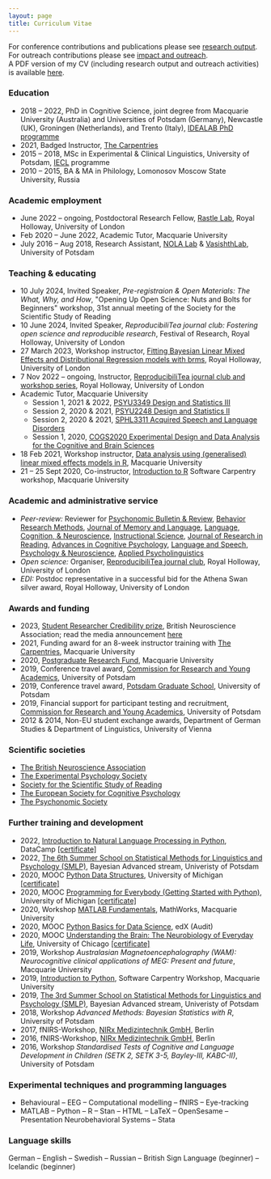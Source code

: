 ```yaml
---
layout: page
title: Curriculum Vitae
---
```


For conference contributions and publications please see [research output](https://mariakna.github.io/research/).<br>
For outreach contributions please see [impact and outreach](https://mariakna.github.io/impact/).<br>
A PDF version of my CV (including research output and outreach activities) is available [here](maria_cv.pdf).

### Education

* 2018 – 2022, PhD in Cognitive Science, joint degree from Macquarie University (Australia) and Universities of Potsdam (Germany), Newcastle (UK), Groningen (Netherlands), and Trento (Italy), [IDEALAB PhD programme](https://phd-idealab.com/)
* 2021, Badged Instructor, [The Carpentries](https://carpentries.org/)
* 2015 – 2018, MSc in Experimental & Clinical Linguistics, University of Potsdam, [IECL](https://www.uni-potsdam.de/en/iecl/index) programme
* 2010 – 2015, BA & MA in Philology, Lomonosov Moscow State University, Russia

### Academic employment

* June 2022 – ongoing, Postdoctoral Research Fellow, [Rastle Lab](https://www.rastlelab.com/), Royal Holloway, University of London
* Feb 2020 – June 2022, Academic Tutor, Macquarie University
* July 2016 – Aug 2018, Research Assistant, [NOLA Lab](http://www.uni-potsdam.de/nola/index.html) & [VasishthLab](https://vasishth.github.io/), University of Potsdam

### Teaching & educating

* 10 July 2024, Invited Speaker, *Pre-registraion & Open Materials: The What, Why, and How*, "Opening Up Open Science: Nuts and Bolts for Beginners" workshop, 31st annual meeting of the Society for the Scientific Study of Reading
* 10 June 2024, Invited Speaker, *ReproducibiliTea journal club: Fostering open science and reproducible research*, Festival of Research, Royal Holloway, University of London
* 27 March 2023, Workshop instructor, [Fitting Bayesian Linear Mixed Effects and Distributional Regression models with brms](https://github.com/mariakna/RHUL_RGroup_BayesLMMs), Royal Holloway, University of London
* 7 Nov 2022 – ongoing, Instructor, [ReproducibiliTea journal club and workshop series](https://osf.io/m4hn7/), Royal Holloway, University of London
* Academic Tutor, Macquarie University
  * Session 1, 2021 &amp; 2022, [PSYU3349 Design and Statistics III](https://unitguides.mq.edu.au/unit_offerings/139805/unit_guide)
  * Session 2, 2020 &amp; 2021, [PSYU2248 Design and Statistics II](https://unitguides.mq.edu.au/unit_offerings/140336/unit_guide)
  * Session 2, 2020 &amp; 2021, [SPHL3311 Acquired Speech and Language Disorders](https://unitguides.mq.edu.au/unit_offerings/134147/unit_guide)
  * Session 1, 2020, [COGS2020 Experimental Design and Data Analysis for the Cognitive and Brain Sciences](https://unitguides.mq.edu.au/unit_offerings/123650/unit_guide)
* 18 Feb 2021, Workshop instructor, [Data analysis using (generalised) linear mixed effects models in R](https://github.com/mariakna/MQ-eResearchTraining-GLMMs), Macquarie University
* 21 – 25 Sept 2020, Co-instructor, [Introduction to R](https://mq-software-carpentry.github.io/2020-09-21-intro-to-r/) Software Carpentry workshop, Macquarie University

### Academic and administrative service

* *Peer-review:* Reviewer for [Psychonomic Bulletin &amp; Review](https://www.springer.com/journal/13423/?gclid=CjwKCAjwscGjBhAXEiwAswQqNFXe14yGu9kzduNuSp92mNkr3KhOgbLB_G63MLwdLOl66a-jgCaQ5xoCQ4UQAvD_BwE), [Behavior Research Methods](https://www.springer.com/journal/13428), [Journal of Memory and Language](https://www.sciencedirect.com/journal/journal-of-memory-and-language), [Language, Cognition, & Neuroscience](https://www.tandfonline.com/journals/plcp21), [Instructional Science](https://link.springer.com/journal/11251), [Journal of Research in Reading](https://onlinelibrary.wiley.com/journal/14679817), [Advances in Cognitive Psychology](https://www.ac-psych.org/en/home), [Language and Speech](https://journals.sagepub.com/home/las), [Psychology & Neuroscience](https://www.apa.org/pubs/journals/pne), [Applied Psycholinguistics](https://www.cambridge.org/core/journals/applied-psycholinguistics) 
* *Open science:* Organiser, [ReproducibiliTea journal club](https://osf.io/m4hn7/), Royal Holloway, University of London
* *EDI:* Postdoc representative in a successful bid for the Athena Swan silver award, Royal Holloway, University of London

### Awards and funding

* 2023, [Student Researcher Credibility prize](https://www.bna.org.uk/mediacentre/news/credibility-prize-2023/), British Neuroscience Association; read the media announcement [here](https://www.bna.org.uk/mediacentre/news/credibility-prize-2023/)
* 2021, Funding award for an 8-week instructor training with [The Carpentries](https://carpentries.org/), Macquarie University
* 2020, [Postgraduate Research Fund](https://students.mq.edu.au/study/graduateresearch/tools-support/grants-and-funding), Macquarie University
* 2019, Conference travel award, [Commission for Research and Young Academics](https://www.uni-potsdam.de/en/humfak/research/supportforyoungacademics/fundingopportunitiesatthefaculty), University of Potsdam
* 2019, Conference travel award, [Potsdam Graduate School](https://www.uni-potsdam.de/en/pogs/), University of Potsdam
* 2019, Financial support for participant testing and recruitment, [Commission for Research and Young Academics](https://www.uni-potsdam.de/en/humfak/research/supportforyoungacademics/fundingopportunitiesatthefaculty), University of Potsdam
* 2012 & 2014, Non-EU student exchange awards, Department of German Studies & Department of Linguistics, University of Vienna

### Scientific societies

* [The British Neuroscience Association](https://www.bna.org.uk/)
* [The Experimental Psychology Society](https://eps.ac.uk/)
* [Society for the Scientific Study of Reading](https://www.triplesr.org/)
* [The European Society for Cognitive Psychology](https://www.escop.eu/)
* [The Psychonomic Society](https://www.psychonomic.org/page/about)

### Further training and development

* 2022, [Introduction to Natural Language Processing in Python](https://www.datacamp.com/courses/introduction-to-natural-language-processing-in-python), DataCamp [[certificate]](https://github.com/mariakna/mariakna.github.io/blob/master/intro_nlp_datacamp_certificate.pdf)
* 2022, [The 6th Summer School on Statistical Methods for Linguistics and Psychology (SMLP)](https://vasishth.github.io/smlp2022/), Bayesian Advanced stream, Univeristy of Potsdam
* 2020, MOOC [Python Data Structures](https://www.coursera.org/learn/python-data), University of Michigan [[certificate]](https://github.com/mariakna/mariakna.github.io/blob/master/certificate_python_course_part2.pdf)
* 2020, MOOC [Programming for Everybody (Getting Started with Python)](https://www.coursera.org/learn/python), University of Michigan [[certificate]](https://github.com/mariakna/mariakna.github.io/blob/master/certificate_python_course_part1.pdf)
* 2020, Workshop [MATLAB Fundamentals](https://www.eventbrite.co.uk/e/matlab-fundamentals-at-macquarie-university-tickets-111336725142), MathWorks, Macquarie University
* 2020, MOOC [Python Basics for Data Science](https://learning.edx.org/course/course-v1:IBM+PY0101EN+1T2020/home), edX (Audit)
* 2020, MOOC [Understanding the Brain: The Neurobiology of Everyday Life](https://www.coursera.org/learn/neurobiology?#enroll), University of Chicago [[certificate]](https://github.com/mariakna/mariakna.github.io/blob/master/Coursera%203FM8UYY27R4_certificate.pdf)
* 2019, Workshop *Australasian Magnetoencephalography (WAM): Neurocognitive clinical applications of MEG: Present and future*, Macquarie University
* 2019, [Introduction to Python](https://mq-software-carpentry.github.io/2019-12-03-intro-to-python/), Software Carpentry Workshop, Macquarie University
* 2019, [The 3rd Summer School on Statistical Methods for Linguistics and Psychology (SMLP)](https://vasishth.github.io/smlp2019/), Bayesian Advanced stream, Univeristy of Potsdam
* 2018, Workshop *Advanced Methods: Bayesian Statistics with R*, University of Potsdam
* 2017, fNIRS-Workshop, [NIRx Medizintechnik GmbH](https://nirx.net/), Berlin
* 2016, fNIRS-Workshop, [NIRx Medizintechnik GmbH](https://nirx.net/), Berlin
* 2016, Workshop *Standardised Tests of Cognitive and Language Development in Children (SETK 2, SETK 3-5, Bayley-III, KABC-II)*, University of Potsdam

### Experimental techniques and programming languages

* Behavioural – EEG – Computational modelling – fNIRS – Eye-tracking
* MATLAB – Python – R – Stan – HTML – LaTeX – OpenSesame – Presentation Neurobehavioral Systems – Stata

### Language skills

German – English – Swedish – Russian – British Sign Language (beginner) – Icelandic (beginner)





